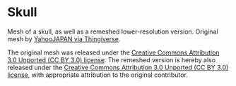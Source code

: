 # Skull

Mesh of a skull, as well as a remeshed lower-resolution version.
Original mesh by [YahooJAPAN via Thingiverse](https://www.thingiverse.com/thing:182365).

The original mesh was released under the [Creative Commons Attribution 3.0 Unported (CC BY 3.0) license](https://creativecommons.org/licenses/by/3.0/).
The remeshed version is hereby also released under the [Creative Commons Attribution 3.0 Unported (CC BY 3.0) license](https://creativecommons.org/licenses/by/3.0/), with appropriate attribution to the original contributor.

